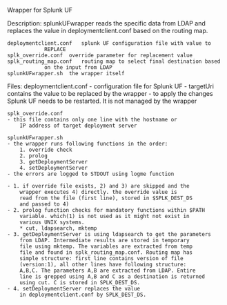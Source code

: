 Wrapper for Splunk UF

Description: splunkUFwrapper reads the specific data from LDAP and replaces the
 value in deploymentclient.conf based on the routing map.

	deploymentclient.conf	splunk UF configuration file with value to 
				REPLACE
	splk_override.conf	override parameter for replacement value
	splk_routing_map.conf	routing map to select final destination based 
				on the input from LDAP
	splunkUFwrapper.sh	the wrapper itself

Files:
	deploymentclient.conf
	- configuration file for Splunk UF
	- targetUri contains the value to be replaced by the wrapper
	- to apply the changes Splunk UF needs to be restarted. 
		It is not managed by the wrapper

	splk_override.conf
	- this file contains only one line with the hostname or 
		IP address of target deployment server

	splunkUFwrapper.sh
	- the wrapper runs following functions in the order:
		1. override check
		2. prolog
		3. getDeploymentServer
		4. setDeploymentServer
	- the errors are logged to STDOUT using logme function

	- 1. if override file exists, 2) and 3) are skipped and the 
		wrapper executes 4) directly. the override value is 
		read from the file (first line), stored in $SPLK_DEST_DS
		and passed to 4)
	- 2. prolog function checks for mandatory functions within $PATH
		variable. which(1) is not used as it might not exist in 
		various UNIX systems.
		* cut, ldapsearch, mktemp
	- 3. getDeploymentServer is using ldapsearch to get the parameters
		from LDAP. Intermediate results are stored in temporary 
		file using mktemp. The variables are extracted from temp 
		file and found in splk_routing_map.conf. Routing map has 
		simple structure: first line contains version of file 
		(version:1), all other lines have following structure: 
		A,B,C. The parameters A,B are extracted from LDAP. Entire 
		line is grepped using A,B and C as a destination is returned 
		using cut. C is stored in SPLK_DEST_DS.
	- 4. setDeploymentServer replaces the value 
		in deploymentclient.conf by SPLK_DEST_DS.

